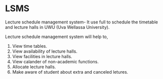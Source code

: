 # LSMS
Lecture schedule management system- It use full to schedule the timetable and lecture halls in UWU (Uva Wellassa University).

Lecture schedule management system will help to,
 1. View time tables.
 2. View availability of lecture halls.
 3. View facilities in lecture halls.
 4. View calander of non-academic functions.
 5. Allocate lecture halls.
 6. Make aware of student about extra and canceled letures.
  
